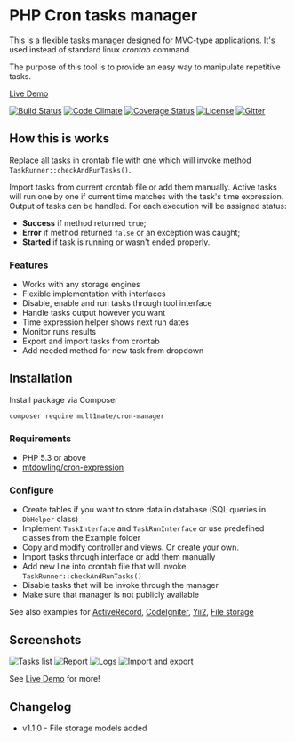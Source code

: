 # PHP Cron tasks manager

This is a flexible tasks manager designed for MVC-type applications. It's used instead of standard linux *crontab* command.

The purpose of this tool is to provide an easy way to manipulate repetitive tasks. 

[Live Demo](https://cron.multimate.ru)

[![Build Status](https://travis-ci.org/easyhrworld/cron-manager.svg?branch=master)](https://travis-ci.org/easyhrworld/cron-manager)
[![Code Climate](https://codeclimate.com/github/MUlt1mate/cron-manager/badges/gpa.svg)](https://codeclimate.com/github/MUlt1mate/cron-manager)
[![Coverage Status](https://coveralls.io/repos/github/easyhrworld/cron-manager/badge.svg?branch=master)](https://coveralls.io/github/easyhrworld/cron-manager?branch=master)
[![License](http://img.shields.io/:license-mit-blue.svg)](http://doge.mit-license.org)
[![Gitter](https://badges.gitter.im/MUlt1mate/cron-manager.svg)](https://gitter.im/MUlt1mate/cron-manager)

## How this is works
Replace all tasks in crontab file with one which will invoke method ```TaskRunner::checkAndRunTasks()```.

Import tasks from current crontab file or add them manually. Active tasks will run one by one if current time matches with the task's time expression. Output of tasks can be handled. For each execution will be assigned status:
* **Success** if method returned ```true```; 
* **Error** if method returned ```false``` or an exception was caught; 
* **Started** if task is running or wasn't ended properly.

### Features
* Works with any storage engines
* Flexible implementation with interfaces
* Disable, enable and run tasks through tool interface
* Handle tasks output however you want
* Time expression helper shows next run dates
* Monitor runs results
* Export and import tasks from crontab
* Add needed method for new task from dropdown

## Installation

Install package via Composer
```
composer require mult1mate/cron-manager
```

### Requirements

* PHP 5.3 or above
* [mtdowling/cron-expression](https://github.com/mtdowling/cron-expression)

### Configure
* Create tables if you want to store data in database (SQL queries in `DbHelper` class)
* Implement `TaskInterface` and `TaskRunInterface` or use predefined classes from the Example folder
* Copy and modify controller and views. Or create your own.
* Import tasks through interface or add them manually
* Add new line into crontab file that will invoke ```TaskRunner::checkAndRunTasks()```
* Disable tasks that will be invoke through the manager
* Make sure that manager is not publicly available

See also examples for [ActiveRecord](https://github.com/MUlt1mate/cron-manager/tree/master/examples/active_record), 
[CodeIgniter](https://github.com/MUlt1mate/cron-manager/tree/master/examples/codeigniter), 
[Yii2](https://github.com/MUlt1mate/cron-manager/tree/master/examples/yii2_basic),
[File storage](https://github.com/MUlt1mate/cron-manager/tree/master/examples/file_storage)

## Screenshots

![Tasks list](https://cron.multimate.ru/img/Selection_006.png)
![Report](https://cron.multimate.ru/img/Selection_008.png)
![Logs](https://cron.multimate.ru/img/Selection_007.png)
![Import and export](https://cron.multimate.ru/img/Selection_003.png)

See [Live Demo](https://cron.multimate.ru) for more!

## Changelog

* v1.1.0 - File storage models added
